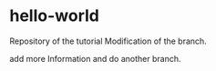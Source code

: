 # hello-world
Repository of the tutorial
Modification of the branch.

add more Information and do another branch.
